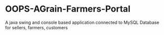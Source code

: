 # OOPS-AGrain-Farmers-Portal
A java swing and console based application connected to MySQL Database for sellers, farmers, customers  
